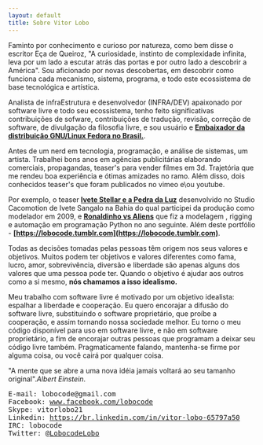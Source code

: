 ```yaml
---
layout: default
title: Sobre Vitor Lobo
---
```


Faminto por conhecimento e curioso por natureza, como bem disse o escritor Eça de Queiroz, "A curiosidade, instinto de complexidade infinita, leva por um lado a escutar atrás das portas e por outro lado a descobrir a América". Sou aficionado por novas descobertas, em descobrir como funciona cada mecanismo, sistema, programa, e todo este ecossistema de base tecnológica e artística.

Analista de infraEstrutura e desenvolvedor (INFRA/DEV) apaixonado por software livre e todo seu ecossistema, tenho feito significativas contribuições de sofware, contribuições de tradução, revisão, correção de software, de divulgação da filosofia livre, e sou usuário e **[Embaixador da distribuição GNU/Linux Fedora no Brasil.](https://fedoraproject.org/wiki/User:Lobocode)**.

Antes de um nerd em tecnologia, programação, e análise de sistemas, um artista. Trabalhei bons anos em agências publicitárias elaborando comerciais, propagandas, teaser's para vender filmes em 3d. Trajetória que me rendeu boa experiência e ótimas amizades no ramo. Além disso, dois conhecidos teaser's que foram publicados no vimeo e\ou youtube.

Por exemplo, o teaser **[Ivete Stellar e a Pedra da Luz](http://vimeo.com/6151999)** desenvolvido no Studio Cacomotion de Ivete Sangalo na Bahia do qual participei da produção como modelador em 2009, e **[Ronaldinho vs Aliens](https://www.youtube.com/watch?v=u2vd6ts-HsQ)** que fiz a modelagem , rigging e automação em programação Python no ano seguinte. Além deste portfólio - **[https://lobocode.tumblr.com](https://lobocode.tumblr.com)**.

Todas as decisões tomadas pelas pessoas têm origem nos seus valores e objetivos. Muitos podem ter objetivos e valores diferentes como fama, lucro, amor, sobrevivência, diversão e liberdade são apenas alguns dos valores que uma pessoa pode ter. Quando o objetivo é ajudar aos outros como a si mesmo, **nós chamamos a isso idealismo.**

Meu trabalho com software livre é motivado por um objetivo idealista: espalhar a liberdade e cooperação. Eu quero encorajar a difusão do software livre, substituindo o software proprietário, que proíbe a cooperação, e assim tornando nossa sociedade melhor. Eu torno o meu código disponível para uso em software livre, e não em software proprietário, a fim de encorajar outras pessoas que programam a deixar seu código livre também. Pragmaticamente falando, mantenha-se firme por alguma coisa, ou você cairá por qualquer coisa.



"A mente que se abre a uma nova idéia jamais voltará ao seu tamanho original".*Albert Einstein*.

<pre>
E-mail: lobocode@gmail.com
Facebook: <a href="https://www.facebook.com/lobocode">www.facebook.com/lobocode</a>
Skype: vitorlobo21
Linkedin: <a href="https://br.linkedin.com/in/vitor-lobo-65797a50">https://br.linkedin.com/in/vitor-lobo-65797a50</a>
IRC: lobocode
Twitter: <a href="https://twitter.com/LobocodeLobo">@LobocodeLobo</a>
</pre>

